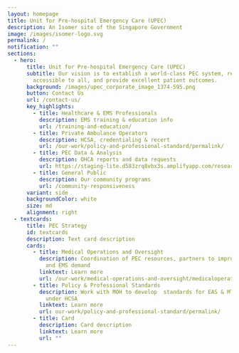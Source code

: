 ```yaml
---
layout: homepage
title: Unit for Pre-hospital Emergency Care (UPEC)
description: An Isomer site of the Singapore Government
image: /images/isomer-logo.svg
permalink: /
notification: ""
sections:
  - hero:
      title: Unit for Pre-hospital Emergency Care (UPEC)
      subtitle: Our vision is to establish a world-class PEC system, readily
        accessible to all, and provide excellent patient outcomes.
      background: /images/upec_corporate_image_1374-595.png
      button: Contact Us
      url: /contact-us/
      key_highlights:
        - title: Healthcare & EMS Professionals
          description: EMS training & education info
          url: /training-and-education/
        - title: Private Ambulance Operators
          description: HCSA, credentialing & recert
          url: /our-work/policy-and-professional-standard/permalink/
        - title: PEC Data & Analysis
          description: OHCA reports and data requests
          url: https://staging-lite.d583zrq8vbx3s.amplifyapp.com/research/
        - title: General Public
          description: Our community programs
          url: /community-responsiveness
      variant: side
      backgroundColor: white
      size: md
      alignment: right
  - textcards:
      title: PEC Strategy
      id: textcards
      description: Text card description
      cards:
        - title: Medical Operations and Oversight
          description: Coordination of PEC resources, partners to improve OHCA survival
            and EMS demand
          linktext: Learn more
          url: /our-work/medical-operations-and-oversight/medicaloperationsandoversight/
        - title: Policy & Professional Standards
          description: Work with MOH to develop  standards for EAS & MTS which is enforced
            under HCSA
          linktext: Learn more
          url: our-work/policy-and-professional-standard/permalink/
        - title: Card
          description: Card description
          linktext: Learn more
          url: ""
---
```

